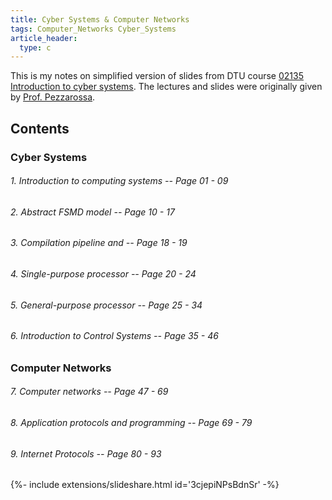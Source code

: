 ```yaml
---
title: Cyber Systems & Computer Networks
tags: Computer_Networks Cyber_Systems
article_header:
  type: c
---
```


This is my notes on simplified version of slides from DTU course [02135 Introduction to cyber systems](https://kurser.dtu.dk/course/02135). The lectures and slides were originally given by [Prof. Pezzarossa](https://www.dtu.dk/Person/cwis?id=74954&type=person&lg=showcommon&entity=profile).



## Contents

### Cyber Systems

###### 1. Introduction to computing systems -- Page 01 - 09

###### 2. Abstract FSMD model -- Page 10 - 17

###### 3. Compilation pipeline and -- Page 18 - 19

###### 4. Single-purpose processor -- Page 20 - 24

###### 5. General-purpose processor -- Page 25 - 34

###### 6. Introduction to Control Systems -- Page 35 - 46


### Computer Networks

###### 7. Computer networks -- Page 47 - 69

###### 8. Application protocols and programming -- Page 69 - 79

###### 9. Internet Protocols -- Page 80 - 93



<div>{%- include extensions/slideshare.html id='3cjepiNPsBdnSr' -%}</div>

